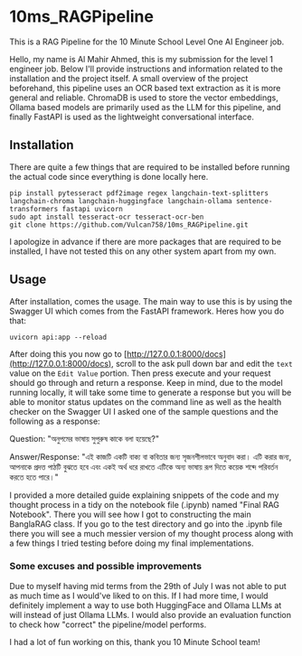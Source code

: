 # 10ms_RAGPipeline
This is a RAG Pipeline for the 10 Minute School Level One AI Engineer job. 

Hello, my name is Al Mahir Ahmed, this is my submission for the level 1 engineer job. Below I'll provide instructions and information related to the installation and the project itself. A small overview of the project beforehand, this pipeline uses an OCR based text extraction as it is more general and reliable. ChromaDB is used to store the vector embeddings, Ollama based models are primarily used as the LLM for this pipeline, and finally FastAPI is used as the lightweight conversational interface.

## Installation

There are quite a few things that are required to be installed before running the actual code since everything is done locally here.
```
pip install pytesseract pdf2image regex langchain-text-splitters langchain-chroma langchain-huggingface langchain-ollama sentence-transformers fastapi uvicorn
sudo apt install tesseract-ocr tesseract-ocr-ben
git clone https://github.com/Vulcan758/10ms_RAGPipeline.git
```
I apologize in advance if there are more packages that are required to be installed, I have not tested this on any other system apart from my own.

## Usage 

After installation, comes the usage. The main way to use this is by using the Swagger UI which comes from the FastAPI framework. Heres how you do that:

```
uvicorn api:app --reload
```

After doing this you now go to [http://127.0.0.1:8000/docs](http://127.0.0.1:8000/docs), scroll to the ask pull down bar and edit the `text` value on the `Edit Value` portion. Then press execute and your request should go through and return a response. Keep in mind, due to the model running locally, it will take some time to generate a response but you will be able to monitor status updates on the command line as well as the health checker on the Swagger UI I asked one of the sample questions and the following as a response:

Question: "অনুপমের ভাষায় সুপুরুষ কাকে বলা হয়েছে?"

Answer/Response: "এই কাজটি একটি বাক্য বা কবিতার জন্য সৃজনশীলভাবে অনুবাদ করা। এটি করার জন্য, আপনাকে প্রদত্ত পাঠটি বুঝতে হবে এবং একই অর্থ ধরে রাখতে এটিকে অন্য ভাষায় রূপ দিতে কয়েক শব্দে পরিবর্তন করতে হতে পারে।" 

I provided a more detailed guide explaining snippets of the code and my thought process in a tidy on the notebook file (.ipynb) named "Final RAG Notebook". There you will see how I got to constructing the main BanglaRAG class. If you go to the test directory and go into the .ipynb file there you will see a much messier version of my thought process along with a few things I tried testing before doing my final implementations.

### Some excuses and possible improvements

Due to myself having mid terms from the 29th of July I was not able to put as much time as I would've liked to on this. If I had more time, I would definitely implement a way to use both HuggingFace and Ollama LLMs at will instead of just Ollama LLMs. I would also provide an evaluation function to check how "correct" the pipeline/model performs. 

I had a lot of fun working on this, thank you 10 Minute School team!
